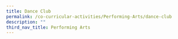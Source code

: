 ```yaml
---
title: Dance Club
permalink: /co-curricular-activities/Performing-Arts/dance-club
description: ""
third_nav_title: Performing Arts
---
```

